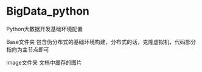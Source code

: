 # BigData_python

Python大数据开发基础环境配置

Base文件夹
包含伪分布式的基础环境构建，分布式的话，克隆虚拟机，代码部分指向为主节点即可

image文件夹
文档中缓存的图片